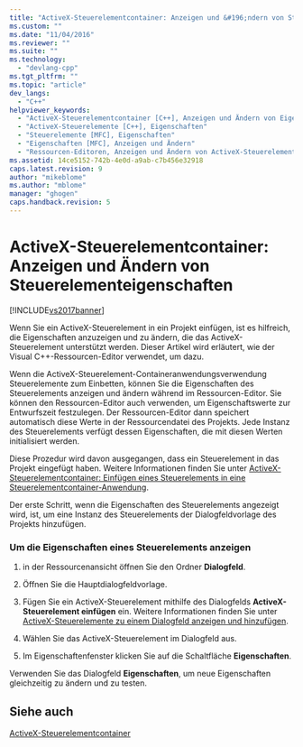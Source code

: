```yaml
---
title: "ActiveX-Steuerelementcontainer: Anzeigen und &#196;ndern von Steuerelementeigenschaften | Microsoft Docs"
ms.custom: ""
ms.date: "11/04/2016"
ms.reviewer: ""
ms.suite: ""
ms.technology: 
  - "devlang-cpp"
ms.tgt_pltfrm: ""
ms.topic: "article"
dev_langs: 
  - "C++"
helpviewer_keywords: 
  - "ActiveX-Steuerelementcontainer [C++], Anzeigen und Ändern von Eigenschaften"
  - "ActiveX-Steuerelemente [C++], Eigenschaften"
  - "Steuerelemente [MFC], Eigenschaften"
  - "Eigenschaften [MFC], Anzeigen und Ändern"
  - "Ressourcen-Editoren, Anzeigen und Ändern von ActiveX-Steuerelementen"
ms.assetid: 14ce5152-742b-4e0d-a9ab-c7b456e32918
caps.latest.revision: 9
author: "mikeblome"
ms.author: "mblome"
manager: "ghogen"
caps.handback.revision: 5
---
```

# ActiveX-Steuerelementcontainer: Anzeigen und &#196;ndern von Steuerelementeigenschaften
[!INCLUDE[vs2017banner](../assembler/inline/includes/vs2017banner.md)]

Wenn Sie ein ActiveX\-Steuerelement in ein Projekt einfügen, ist es hilfreich, die Eigenschaften anzuzeigen und zu ändern, die das ActiveX\-Steuerelement unterstützt werden.  Dieser Artikel wird erläutert, wie der Visual C\+\+\-Ressourcen\-Editor verwendet, um dazu.  
  
 Wenn die ActiveX\-Steuerelement\-Containeranwendungsverwendung Steuerelemente zum Einbetten, können Sie die Eigenschaften des Steuerelements anzeigen und ändern während im Ressourcen\-Editor.  Sie können den Ressourcen\-Editor auch verwenden, um Eigenschaftswerte zur Entwurfszeit festzulegen.  Der Ressourcen\-Editor dann speichert automatisch diese Werte in der Ressourcendatei des Projekts.  Jede Instanz des Steuerelements verfügt dessen Eigenschaften, die mit diesen Werten initialisiert werden.  
  
 Diese Prozedur wird davon ausgegangen, dass ein Steuerelement in das Projekt eingefügt haben.  Weitere Informationen finden Sie unter [ActiveX\-Steuerelementcontainer: Einfügen eines Steuerelements in eine Steuerelementcontainer\-Anwendung](../mfc/inserting-a-control-into-a-control-container-application.md).  
  
 Der erste Schritt, wenn die Eigenschaften des Steuerelements angezeigt wird, ist, um eine Instanz des Steuerelements der Dialogfeldvorlage des Projekts hinzufügen.  
  
### Um die Eigenschaften eines Steuerelements anzeigen  
  
1.  in der Ressourcenansicht öffnen Sie den Ordner **Dialogfeld**.  
  
2.  Öffnen Sie die Hauptdialogfeldvorlage.  
  
3.  Fügen Sie ein ActiveX\-Steuerelement mithilfe des Dialogfelds **ActiveX\-Steuerelement einfügen** ein.  Weitere Informationen finden Sie unter [ActiveX\-Steuerelemente zu einem Dialogfeld anzeigen und hinzufügen](../mfc/viewing-and-adding-activex-controls-to-a-dialog-box.md).  
  
4.  Wählen Sie das ActiveX\-Steuerelement im Dialogfeld aus.  
  
5.  Im Eigenschaftenfenster klicken Sie auf die Schaltfläche **Eigenschaften**.  
  
 Verwenden Sie das Dialogfeld **Eigenschaften**, um neue Eigenschaften gleichzeitig zu ändern und zu testen.  
  
## Siehe auch  
 [ActiveX\-Steuerelementcontainer](../mfc/activex-control-containers.md)